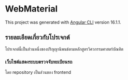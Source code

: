 # WebMaterial

This project was generated with [Angular CLI](https://github.com/angular/angular-cli) version 16.1.1.

## รายละเอียดเกี่ยวกับโปรเจกต์
โปรเจกต์นี้เป็นส่วนหนึ่งของปริญญานิพนธ์ตามหลักสูตรวิศวกรรมศาสตร์บัณทิต

### เว็บไซต์แสดงระบบตรวจจับทะเบียนรถ
โดย repository เป็นส่วนของ frontend
